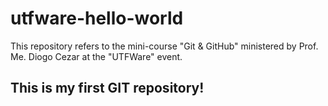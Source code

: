 # utfware-hello-world
This repository refers to the mini-course "Git &amp; GitHub" ministered by Prof. Me. Diogo Cezar at the "UTFWare" event.

## This is my first GIT repository!
